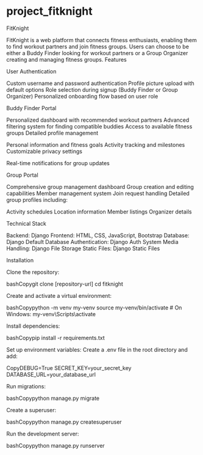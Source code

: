# project_fitknight
FitKnight

FitKnight is a web platform that connects fitness enthusiasts, enabling them to find workout partners and join fitness groups. Users can choose to be either a Buddy Finder looking for workout partners or a Group Organizer creating and managing fitness groups.
Features

User Authentication

Custom username and password authentication
Profile picture upload with default options
Role selection during signup (Buddy Finder or Group Organizer)
Personalized onboarding flow based on user role

Buddy Finder Portal

Personalized dashboard with recommended workout partners
Advanced filtering system for finding compatible buddies
Access to available fitness groups
Detailed profile management

Personal information and fitness goals
Activity tracking and milestones
Customizable privacy settings


Real-time notifications for group updates

Group Portal

Comprehensive group management dashboard
Group creation and editing capabilities
Member management system
Join request handling
Detailed group profiles including:

Activity schedules
Location information
Member listings
Organizer details

Technical Stack

Backend: Django
Frontend: HTML, CSS, JavaScript, Bootstrap
Database: Django Default Database
Authentication: Django Auth System
Media Handling: Django File Storage
Static Files: Django Static Files

Installation

Clone the repository:

bashCopygit clone [repository-url]
cd fitknight

Create and activate a virtual environment:

bashCopypython -m venv my-venv
source my-venv/bin/activate  # On Windows: my-venv\Scripts\activate

Install dependencies:

bashCopypip install -r requirements.txt

Set up environment variables:
Create a .env file in the root directory and add:

CopyDEBUG=True
SECRET_KEY=your_secret_key
DATABASE_URL=your_database_url

Run migrations:

bashCopypython manage.py migrate

Create a superuser:

bashCopypython manage.py createsuperuser

Run the development server:

bashCopypython manage.py runserver
